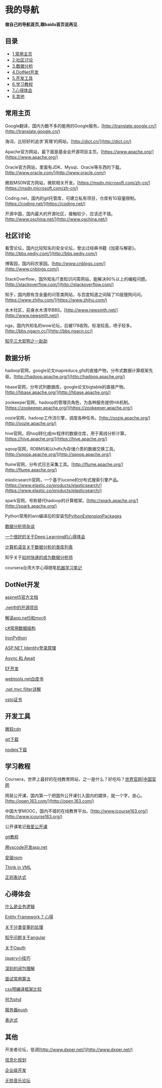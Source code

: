 # 我的导航

**做自己的导航首页,跟baidu首页说再见**

## 目录
  * [1.常用主页](#常用主页)
  * [2.社区讨论](#社区讨论)
  * [3.数据分析](#数据分析)
  * [4.DotNet开发](#dotnet开发)
  * [5.开发工具](#开发工具)
  * [6.学习教程](#学习教程)
  * [7.心得体会](#心得体会)
  * [8.其他](#其他)
  
## 常用主页
  
  Google翻译，国内为数不多的能用的Google服务。[http://translate.google.cn/](http://translate.google.cn/)
  
  海词，比较好的追求‘真理’的网站。[http://dict.cn/](http://dict.cn/)
  
  Apache官方网站，最下面是基金会开源项目主页。[https://www.apache.org/](https://www.apache.org/)
  
  Oracle官方网站，里面有JDK、Mysql、Oracle等东西的下载。[http://www.oracle.com/](http://www.oracle.com/)
  
  微软MSDN官方网站，微软相关开发。[https://msdn.microsoft.com/zh-cn/](https://msdn.microsoft.com/zh-cn/)
  
  Coding.net，国内的git托管库，可建立私有项目，仓库有1G容量限制。[https://coding.net/](https://coding.net/)
  
  开源中国，国内最大的开源社区，接触较少，应该还不错。[http://www.oschina.net/](http://www.oschina.net/)
  
## 社区讨论
  
  看雪论坛，国内比较知名的安全论坛，曾出过经典书籍《加密与解密》。[http://bbs.pediy.com/](http://bbs.pediy.com/)
  
  博客园，国内码农家园。[http://www.cnblogs.com/](http://www.cnblogs.com/)
  
  StackOverflow，国外知名IT类知识问答网站，能解决90%以上的编程问题。[http://stackoverflow.com/](http://stackoverflow.com/)
  
  知乎，国内颇有含金量的问答类网站，与百度知道之间隔了10层搜狗问问。[https://www.zhihu.com/](https://www.zhihu.com/)
  
  水木社区，前身水木清华BBS。[http://www.newsmth.net/](http://www.newsmth.net/)
  
  nga，国内外知名的wow论坛，后被178收购，标准较高，喷子较多。[http://bbs.ngacn.cc/](http://bbs.ngacn.cc/)
  
  [知乎三大软狗之一赵劼](http://blog.zhaojie.me/)
  
## 数据分析
  
  hadoop官网，google论文mapreduce,gfs的直接产物，分布式数据计算框架先驱。[http://hadoop.apache.org/](http://hadoop.apache.org/)
  
  hbase官网，分布式列数据库，google论文bigtable的直接产物。[http://hbase.apache.org/](http://hbase.apache.org/)
  
  zookeeper官网，hadoop的管理员角色，为各种服务提供HA机制。[https://zookeeper.apache.org/](https://zookeeper.apache.org/)
  
  oozie官网，hadoop工作流引擎，调度各种任务。[http://oozie.apache.org/](http://oozie.apache.org/)
  
  hive官网，将hsql转化成mr程序的数据仓库，用于离线分析计算。[https://hive.apache.org/](https://hive.apache.org/)
  
  sqoop官网，RDBMS和以hdfs为存储介质的数据交换工具。[http://sqoop.apache.org/](http://sqoop.apache.org/)
  
  flume官网，分布式日志采集工具。[http://flume.apache.org/](http://flume.apache.org/)
  
  elasticsearch官网，一个基于lucene的分布式搜索引擎产品。[https://www.elastic.co/products/elasticsearch/](https://www.elastic.co/products/elasticsearch/)

  spark官网，号称替代hadoop的计算框架。[http://spark.apache.org/](http://spark.apache.org/)
  
  Python常用的win编译后的安装包[PythonExtensionPackages](http://www.lfd.uci.edu/~gohlke/pythonlibs/)
  
  [数据分析师杂谈](http://bbs.pinggu.org/thread-4493369-1-1.html)

  [一个很好的关于Deep Learning的心得体会](http://blog.csdn.net/zouxy09/article/category/1387932)
  
  [计算机语言关于数据分析的类库列表](https://github.com/josephmisiti/awesome-machine-learning/tree/master#go-general-purpose)
  
  知乎关于[如何快速的成为数据分析师](https://www.zhihu.com/question/29265587)
  
  coursera台湾大学心得随笔[机器学习笔记](http://www.cnblogs.com/HappyAngel/category/348262.html)
  
## DotNet开发
  
  [aspnet5官方文档](https://docs.asp.net/en/latest/)
  
  [.net中的开源项目](http://www.cnblogs.com/asxinyu/)
  
  [解读asp.net5和mvc6](http://www.cnblogs.com/TomXu/p/4496545.html)
  
  [c#常用数据结构](http://www.cnblogs.com/gaochundong/p/3813252.html)
  
  [IronPython](http://blog.csdn.net/jiangxinyu/article/details/9022419)
  
  [ASP.NET Identity登录原理](http://www.tuicool.com/articles/rem2umi)
  
  [Async 和 Await](https://msdn.microsoft.com/zh-cn/library/hh191443.aspx)
  
  [EF开发](https://msdn.microsoft.com/zh-cn/data/ee712907)
  
  [webtools.net白皮书](http://www.microsoft.com/en-us/download/details.aspx?id=46417)
  
  [.net mvc filter详解](http://www.cnblogs.com/xlhblogs/p/3349972.html)
  
  [vsto证书](http://social.technet.microsoft.com/Forums/scriptcenter/zh-CN/4e4955f7-8296-43cd-98fc-9f33d1a5a4b8/vsto-)
  
## 开发工具
  
  [微软cdn](http://www.asp.net/ajax/cdn)
  
  [git下载](http://git-scm.com/download/win)
  
  [nodejs下载](https://nodejs.org/en/download/)
  
## 学习教程
  
  Coursera，世界上最好的在线教育网站，之一是什么？好吃吗？[世界官网](https://www.coursera.org/)|[中国官网](https://zh.coursera.org/)
  
  网易公开课，国内第一个把国外公开课引入国内的媒体，就一个字，良心。[http://open.163.com/](http://open.163.com/)
  
  中国大学MOOC，国内不错的在线教育平台。[http://www.icourse163.org/](http://www.icourse163.org/)
  
  公开课笔记[我爱公开课](http://52opencourse.com/)
  
  [git教程](http://www.liaoxuefeng.com/wiki/0013739516305929606dd18361248578c67b8067c8c017b000)
  
  [用vscode开发asp.net](http://www.cnblogs.com/chenxizhang/p/4805616.html)
  
  [安装npm](http://jingyan.baidu.com/article/a17d528506d7f58098c8f2b0.html)
  
  [Think in VML](http://www.itlearner.com/code/vml)
  
  [正则表达式](http://manual.phpv.net/regular_expression.html)
  
## 心得体会
  
  [什么是业务逻辑](http://www.cnblogs.com/leoo2sk/archive/2009/10/29/1592568.html)
  
  [Entity Framework 7 心得](http://www.cnblogs.com/CreateMyself/p/4796724.html)
  
  [关于分类变量的处理](http://www.zhihu.com/question/38438477)
  
  [知乎问题关于angular](http://www.zhihu.com/question/21151483)
  
  [关于Oauth](http://www.cnblogs.com/dudu/p/oauth-dotnetopenauth-client-credentials-grant.html)
  
  [jquery小技巧](http://www.oschina.net/news/67792/35-jquery-skills)
  
  [深刻的闭包理解](http://kb.cnblogs.com/page/110782/)
  
  [面试常用算法](http://www.csdn.net/article/2014-04-10/2819237-Top-10-Algorithms-for-Coding-Interview)
  
  [css预编译框架比较](http://www.oschina.net/question/12_44255?p=4&sort=default)
  
  [何为phd](http://www.zhihu.com/question/20398280)
  
  [服务器push](http://topic.csdn.net/u/20081125/17/a3ecaefe-86e6-4ead-80a2-537650b17405.html)
  
  [表达式](http://www.ibm.com/developerworks/cn/java/j-w3eva/index.html)
  
## 其他
  
  开发者论坛，低调[http://www.dxper.net/](http://www.dxper.net/)
  
  [信息化规划](http://baike.baidu.com/view/1866764.htm)
  
  [企业级开发](http://www.cnblogs.com/cntosoft/archive/2012/05/28/2521332.html)
  
  [无损音乐论坛](http://bbs.besgold.com/)
